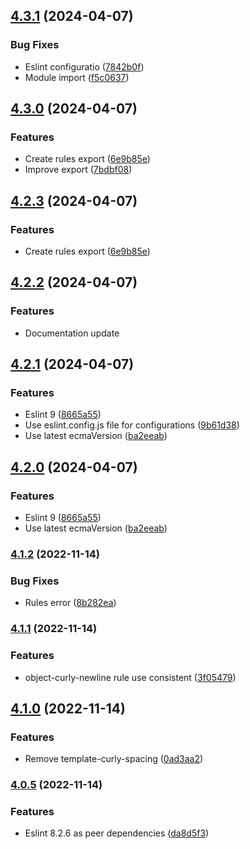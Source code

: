 ## [4.3.1](https://github.com/ravorona/eslint-config/compare/4.3.0...4.3.1) (2024-04-07)


### Bug Fixes

* Eslint configuratio ([7842b0f](https://github.com/ravorona/eslint-config/commit/7842b0f2290453c930397d04bcd6c363491ac62c))
* Module import ([f5c0637](https://github.com/ravorona/eslint-config/commit/f5c063729c7b392b1d830b496fb70fc7c7af1514))

## [4.3.0](https://github.com/ravorona/eslint-config/compare/4.2.2...4.3.0) (2024-04-07)


### Features

* Create rules export ([6e9b85e](https://github.com/ravorona/eslint-config/commit/6e9b85e114062f76926f6e8638dea88756e5aed8))
* Improve export ([7bdbf08](https://github.com/ravorona/eslint-config/commit/7bdbf08d86fe102e946a66c5c2c28bc23495d351))

## [4.2.3](https://github.com/ravorona/eslint-config/compare/4.2.2...4.2.3) (2024-04-07)


### Features

* Create rules export ([6e9b85e](https://github.com/ravorona/eslint-config/commit/6e9b85e114062f76926f6e8638dea88756e5aed8))

## [4.2.2](https://github.com/ravorona/eslint-config/compare/4.2.1...4.2.2) (2024-04-07)

### Features

* Documentation update

## [4.2.1](https://github.com/ravorona/eslint-config/compare/4.1.2...4.2.1) (2024-04-07)

### Features

* Eslint 9 ([8665a55](https://github.com/ravorona/eslint-config/commit/8665a5527af4aeb9ce5ced966ef20e2938607c52))
* Use eslint.config.js file for configurations ([9b61d38](https://github.com/ravorona/eslint-config/commit/9b61d38c92bdc0b6d03905d95719a7fe7638e5e7))
* Use latest ecmaVersion ([ba2eeab](https://github.com/ravorona/eslint-config/commit/ba2eeab11fe9f8ff0c00ab6522f013d326ea1240))

## [4.2.0](https://github.com/ravorona/eslint-config/compare/4.1.2...4.2.0) (2024-04-07)

### Features

* Eslint 9 ([8665a55](https://github.com/ravorona/eslint-config/commit/8665a5527af4aeb9ce5ced966ef20e2938607c52))
* Use latest ecmaVersion ([ba2eeab](https://github.com/ravorona/eslint-config/commit/ba2eeab11fe9f8ff0c00ab6522f013d326ea1240))

### [4.1.2](https://github.com/ravorona/eslint-config/compare/4.1.1...4.1.2) (2022-11-14)

### Bug Fixes

* Rules error ([8b282ea](https://github.com/ravorona/eslint-config/commit/8b282ea672469bfdb7d36ba6a48be75554b8fba7))

### [4.1.1](https://github.com/ravorona/eslint-config/compare/4.1.0...4.1.1) (2022-11-14)

### Features

* object-curly-newline rule use consistent ([3f05479](https://github.com/ravorona/eslint-config/commit/3f05479a08fb6f6a39352a944d1737ceed9fecb9))

## [4.1.0](https://github.com/ravorona/eslint-config/compare/4.0.5...4.1.0) (2022-11-14)

### Features

* Remove template-curly-spacing ([0ad3aa2](https://github.com/ravorona/eslint-config/commit/0ad3aa21eb06c60c5b8e6b817af91e8a4e723d3f))

### [4.0.5](https://github.com/ravorona/eslint-config/compare/4.0.4...4.0.5) (2022-11-14)

### Features

* Eslint 8.2.6 as peer dependencies ([da8d5f3](https://github.com/ravorona/eslint-config/commit/da8d5f3773ebd25acd7bf943eab9dba04e05fc06))
